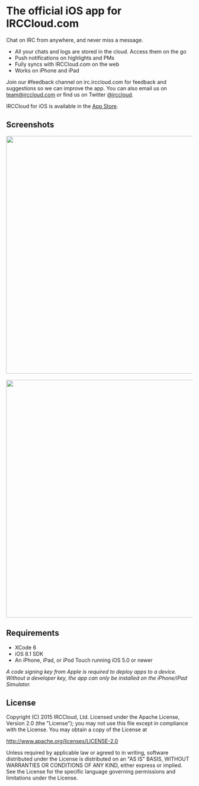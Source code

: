 The official iOS app for IRCCloud.com
=======

Chat on IRC from anywhere, and never miss a message.

* All your chats and logs are stored in the cloud. Access them on the go
* Push notifications on highlights and PMs
* Fully syncs with IRCCloud.com on the web
* Works on iPhone and iPad

Join our #feedback channel on irc.irccloud.com for feedback and suggestions so we can improve the app.
You can also email us on team@irccloud.com or find us on Twitter [@irccloud](https://twitter.com/irccloud).

IRCCloud for iOS is available in the [App Store](https://itunes.apple.com/us/app/irccloud/id672699103).

Screenshots
------
<img src="https://blog.irccloud.com/static/ios-announce/iphone-sidebar-case.png" height="640">
&nbsp;
<img src="https://blog.irccloud.com/static/ios-announce/iphone-chat-case.png" height="640">

Requirements
------
* XCode 6
* iOS 8.1 SDK
* An iPhone, iPad, or iPod Touch running iOS 5.0 or newer

_A code signing key from Apple is required to deploy apps to a device.
Without a developer key, the app can only be installed on the iPhone/iPad Simulator._

License
------
Copyright (C) 2015 IRCCloud, Ltd.
Licensed under the Apache License, Version 2.0 (the "License");
you may not use this file except in compliance with the License.
You may obtain a copy of the License at

http://www.apache.org/licenses/LICENSE-2.0

Unless required by applicable law or agreed to in writing, software
distributed under the License is distributed on an "AS IS" BASIS,
WITHOUT WARRANTIES OR CONDITIONS OF ANY KIND, either express or implied.
See the License for the specific language governing permissions and
limitations under the License.
